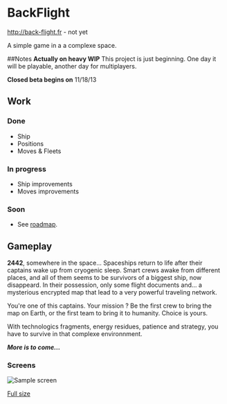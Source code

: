 # BackFlight
http://back-flight.fr - not yet

A simple game in a a complexe space.


##Notes
**Actually on heavy WIP**
This project is just beginning. One day it will be playable, another day for multiplayers.

**Closed beta begins on** 11/18/13


## Work
### Done
- Ship
- Positions
- Moves & Fleets

### In progress
- Ship improvements
- Moves improvements

### Soon
- See [roadmap](https://github.com/In4matik/BackFlight/blob/experimental/roadmap.md).

## Gameplay
**2442**, somewhere in the space...
Spaceships return to life after their captains wake up from cryogenic sleep. Smart crews awake from different places, and all of them seems to be survivors of a biggest ship, now disappeard.
In their possession, only some flight documents and... a mysterious encrypted map that lead to a very powerful traveling network.

You're one of this captains. Your mission ? Be the first crew to bring the map on Earth, or the first team to bring it to humanity. Choice is yours.

With technologics fragments, energy residues, patience and strategy, you have to survive in that complexe environnment.

***More is to come...***


### Screens
![Sample screen](https://raw.github.com/In4matik/BackFlight/experimental/img/ui/sample-th.jpg)

[Full size ](https://raw.github.com/In4matik/BackFlight/experimental/img/ui/sample.jpg)
